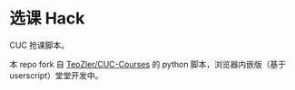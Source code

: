 # 选课 Hack

CUC 抢课脚本。

本 repo fork 自 [TeoZler/CUC-Courses](https://github.com/TeoZler/CUC-Courses) 的 python 脚本，浏览器内嵌版（基于 userscript）堂堂开发中。
